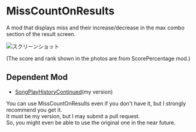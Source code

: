 # MissCountOnResults
A mod that displays miss and their increase/decrease in the max combo section of the result screen.

![スクリーンショット](https://user-images.githubusercontent.com/86054813/133111537-15299e5a-6da7-4937-b0e8-b6e4b55e02de.png)

(The score and rank shown in the photos are from ScorePercentage mod.)

## Dependent Mod
- [SongPlayHistoryContinued](https://github.com/rakkyo150/BeatSaber-SongPlayHistoryContinued)(my version)

You can use MissCountOnResults even if you don't have it, but I strongly recommend you get it.<br>
It must be my version, but I may submit a pull request.<br>
So, you might even be able to use the original one in the near future.
